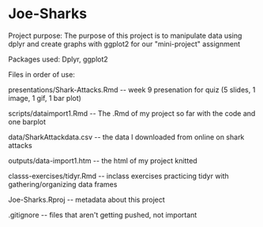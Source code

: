 # Joe-Sharks

Project purpose: The purpose of this project is to manipulate data using dplyr and create graphs with ggplot2 for our "mini-project" assignment

Packages used: Dplyr, ggplot2 

Files in order of use:

presentations/Shark-Attacks.Rmd -- week 9 presenation for quiz (5 slides, 1 image, 1 gif, 1 bar plot)

scripts/dataimport1.Rmd -- The .Rmd of my project so far with the code and one barplot

data/SharkAttackdata.csv -- the data I downloaded from online on shark attacks 

outputs/data-import1.htm -- the html of my project knitted

classs-exercises/tidyr.Rmd -- inclass exercises practicing tidyr with gathering/organizing data frames

Joe-Sharks.Rproj -- metadata about this project

.gitignore -- files that aren't getting pushed, not important
